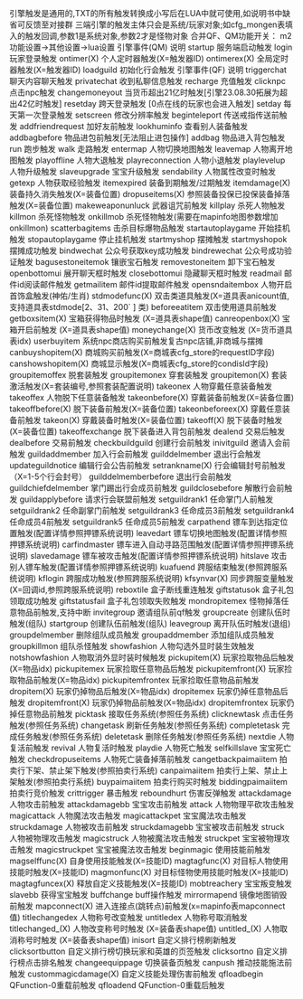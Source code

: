 引擎触发是通用的,TXT的所有触发转换成小写后在LUA中就可使用,如说明书中缺省可反馈至对接群
三端引擎的触发主体只会是系统/玩家对象;如cfg_mongen表填入的触发回调,参数1是系统对象,参数2才是怪物对象
合并QF、QM功能开关： m2功能设置->其他设置->lua设置
引擎事件(QM)	说明
startup	服务端启动触发
login	玩家登录触发
ontimer(X)	个人定时器触发(X=触发器ID)
ontimerex(X)	全局定时器触发(X=触发器ID)
loadguild	初始化行会触发
引擎事件(QF)	说明
triggerchat	聊天内容聊天触发
privatechat	收到私聊信息触发
recharge	充值触发
clicknpc	点击npc触发
changemoneyout	当货币超出21亿时触发[引擎23.08.30拓展为超出42亿时触发]
resetday	跨天登录触发 [0点在线的玩家也会进入触发]
setday	每天第一次登录触发
setscreen	修改分辨率触发
beginteleport	传送戒指传送前触发
addfriendrequest	加好友前触发
lookhuminfo	查看别人装备触发
addbagbefore	物品进包前触发[无法阻止进包操作]
addbag	物品进入背包触发
run	跑步触发
walk	走路触发
entermap	人物切换地图触发
leavemap	人物离开地图触发
playoffline	人物大退触发
playreconnection	人物小退触发
playlevelup	人物升级触发
slaveupgrade	宝宝升级触发
sendability	人物属性改变时触发
getexp	人物获取经验触发
itemexpired	装备到期触发/过期触发
itemdamage(X)	装备持久消失触发(X=装备位置)
dropuseitems(X)	参照装备投保已投保装备掉落触发(X=装备位置)
makeweaponunluck	武器诅咒前触发
killplay	杀死人物触发
killmon	杀死怪物触发
onkillmob	杀死怪物触发(需要在mapinfo地图参数增加onkillmon)
scatterbagitems	击杀目标爆物品触发
startautoplaygame	开始挂机触发
stopautoplaygame	停止挂机触发
startmyshop	摆摊触发
startmyshopok	摆摊成功触发
bindwechat	公众号获取key成功触发
bindrewechat	公众号成功验证触发
bagusestoneitemok	镶嵌宝石触发
removestoneitem	卸下宝石触发
openbottomui	展开聊天框时触发
closebottomui	隐藏聊天框时触发
readmail	邮件id阅读邮件触发
getmailitem	邮件id提取邮件触发
opensndaitembox	人物开启首饰盒触发(神佑/生肖)
stdmodefunc(X)	双击类道具触发(X=道具表anicount值,支持道具表stdmode[2、31、200` ] 类)
beforeeatitem	双击使用道具前触发
getboxsitem(X)	宝箱获得物品时触发 (X=道具表shape值)
canreopenbox(X)	宝箱开启前触发 (X=道具表shape值)
moneychange(X)	货币改变触发 (X=货币道具表idx)
userbuyitem	系统npc商店购买前触发复古npc店铺,非商城与摆摊
canbuyshopitem(X)	商城购买前触发(X=商城表cfg_store的requestID字段)
canshowshopitem(X)	商城显示触发(X=商城表cfg_store的condisId字段)
groupitemoffex	脱套装触发
groupitemonex	穿套装触发
groupitemon(X)	套装激活触发(X=套装编号,参照套装配置说明)
takeonex	人物穿戴任意装备触发
takeoffex	人物脱下任意装备触发
takeonbefore(X)	穿戴装备前触发(X=装备位置)
takeoffbefore(X)	脱下装备前触发(X=装备位置)
takeonbeforeex(X)	穿戴任意装备前触发
takeon(X)	穿戴装备时触发(X=装备位置)
takeoff(X)	脱下装备时触发(X=装备位置)
takeoffexchange	脱下装备进入背包前触发
dealend	交易后触发
dealbefore	交易前触发
checkbuildguild	创建行会前触发
inivitguild	邀请入会前触发
guildaddmember	加入行会前触发
guilddelmember	退出行会触发
updateguildnotice	编辑行会公告前触发
setrankname(X)	行会编辑封号前触发（X=1-5个行会封号）
guilddelmemberbefore	退出行会前触发
guildchiefdelmember	掌门踢出行会成员前触发
guildclosebefore	解散行会前触发
guildapplybefore	请求行会联盟前触发
setguildrank1	任命掌门人前触发
setguildrank2	任命副掌门前触发
setguildrank3	任命成员3前触发
setguildrank4	任命成员4前触发
setguildrank5	任命成员5前触发
carpathend	镖车到达指定位置触发(配置详情参照押镖系统说明)
leavedart	镖车切换地图触发(配置详情参照押镖系统说明)
carfindmaster	镖车进入自动寻路范围触发(配置详情参照押镖系统说明)
slavedamage	镖车被攻击触发(配置详情参照押镖系统说明)
hitslave	攻击别人镖车触发(配置详情参照押镖系统说明)
kuafuend	跨服结束触发(参照跨服系统说明)
kflogin	跨服成功触发(参照跨服系统说明)
kfsynvar(X)	同步跨服变量触发(X=回调id,参照跨服系统说明)
reboxtile	盒子断线重连触发
giftstatusok	盒子礼包领取成功触发
giftstatusfail	盒子礼包领取失败触发
mondropitemex	怪物掉落任意物品前触发,支持中断
invitegroup	邀请组队前qf触发
groupcreate	创建队伍时触发(组队)
startgroup	创建队伍前触发(组队)
leavegroup	离开队伍时触发(退组)
groupdelmember	删除组队成员触发
groupaddmember	添加组队成员触发
groupkillmon	组队杀怪触发
showfashion	人物勾选外显时装生效触发
notshowfashion	人物取消外显时装时候触发
pickupitem(X)	玩家捡取物品后触发(X=物品idx)
pickupitemex	玩家捡取任意物品后触发
pickupitemfront(X)	玩家捡取物品前触发(X=物品idx)
pickupitemfrontex	玩家捡取任意物品前触发
dropitem(X)	玩家仍掉物品后触发(X=物品idx)
dropitemex	玩家仍掉任意物品后触发
dropitemfront(X)	玩家仍掉物品前触发(X=物品idx)
dropitemfrontex	玩家仍掉任意物品前触发
picktask	接取任务系统(参照任务系统)
clicknewtask	点击任务触发(参照任务系统)
changetask	刷新任务触发(参照任务系统)
completetask	完成任务触发(参照任务系统)
deletetask	删除任务触发(参照任务系统)
nextdie	人物复活前触发
revival	人物复活时触发
playdie	人物死亡触发
selfkillslave	宝宝死亡触发
checkdropuseitems	人物死亡装备掉落前触发
cangetbackpaimaiitem	拍卖行下架、禁止架下触发(参照拍卖行系统)
canpaimaiitem	拍卖行上架、禁止上架触发(参照拍卖行系统)
buypaimaiitem	拍卖行购买时触发
biddingpaimaiitem	拍卖行竞价触发
crittrigger	暴击触发
reboundhurt	伤害反弹触发
attackdamage	人物攻击前触发
attackdamagebb	宝宝攻击前触发	
attack	人物物理平砍攻击触发
magicattack	人物魔法攻击触发
magicattackpet	宝宝魔法攻击触发
struckdamage	人物被攻击前触发
struckdamagebb	宝宝被攻击前触发
struck	人物被物理攻击触发
magicstruck	人物被魔法攻击触发
struckpet	宝宝被物理攻击触发
magicstruckpet	宝宝被魔法攻击触发
beginmagic	使用技能前触发
magselffunc(X)	自身使用技能触发(X=技能ID)
magtagfunc(X)	对目标人物使用技能时触发(X=技能ID)
magmonfunc(X)	对目标怪物使用技能时触发(X=技能ID)
magtagfuncex(X)	释放自定义技能触发(X=技能ID)
mobtreachery	宝宝叛变触发
slavebb	获得宝宝触发
buffchange	buff操作触发
mirrormapend	镜像地图销毁前触发
mapconnect(X)	进入连接点(跳转点)前触发(x=mapinfo表mapconnect值)
titlechangedex	人物称号改变触发
untitledex	人物称号取消触发
titlechanged_(X)	人物改变称号时触发 (X=装备表shape值)
untitled_(X)	人物取消称号时触发 (X=装备表shape值)
inisort	自定义排行榜刷新触发
clicksortbutton	自定义排行榜切换玩家和英雄的页签触发
clicksortno	自定义排行榜点击排名触发
changeequippage	切换装备页触发
canpush	推动技能施法前触发
custommagicdamage(X)	自定义技能处理伤害前触发
qfloadbegin	QFunction-0重载前触发
qfloadend	QFunction-0重载后触发